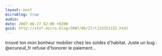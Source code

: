 ```yaml
---
layout: post
microblog: true
audio: 
date: 2007-06-27 02:00 +0200
guid: http://xtof.micro.blog/2007/06/27/t123351152.html
---
```

trouvé ton mon bonheur mobilier chez les soldes d'habitat. Juste un bug : @ecureuil_fr refuse d'honorer le paiement...
